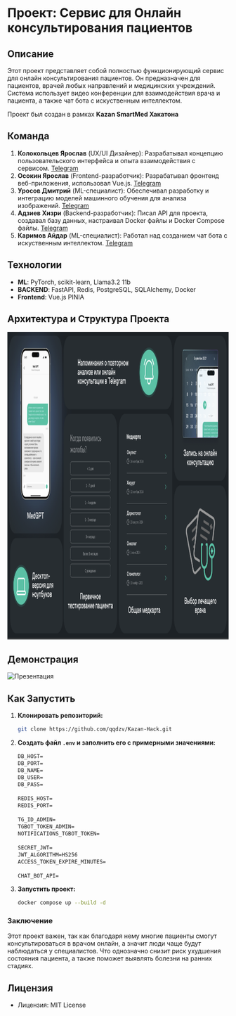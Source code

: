 
# **Проект: Сервис для Онлайн консультирования пациентов**

## **Описание**
Этот проект представляет собой полностью функционирующий сервис для онлайн консультирования пациентов. Он предназначен для пациентов, врачей любых направлений и медицинских учреждений. Система использует видео конференции для взаимодействия врача и пациента, а также чат бота с искуственным интеллектом.

Проект был создан в рамках **Kazan SmartMed Хакатона**

## **Команда**
1. **Колокольцев Ярослав** (UX/UI Дизайнер): Разрабатывал концепцию пользовательского интерфейса и опыта взаимодействия с сервисом. [Telegram](https://t.me/whatthebooff)
2. **Осокин Ярослав** (Frontend-разработчик): Разрабатывал фронтенд веб-приложения, использовал Vue.js. [Telegram](https://t.me/maks_kich)
3. **Уросов Дмитрий** (ML-специалист): Обеспечивал разработку и интеграцию моделей машинного обучения для анализа изображений. [Telegram](https://t.me/dmmmit)
4. **Адзиев Хизри** (Backend-разработчик): Писал API для проекта, создавал базу данных, настраивал Docker файлы и Docker Compose файлы. [Telegram](https://t.me/zhinkinzver)
5. **Каримов Айдар** (ML-специалист): Работал над созданием чат бота с искуственным интеллектом. [Telegram](https://t.me/aidarkarimovvw)

## **Технологии**
- **ML**: PyTorch, scikit-learn, Llama3.2 11b
- **BACKEND**: FastAPI, Redis, PostgreSQL, SQLAlchemy, Docker
- **Frontend**: Vue.js PINIA

## **Архитектура и Структура Проекта**
<img src="images/image4.png" alt="Архитектура" width="1000" height="700">

## **Демонстрация**
<img src="images/image3.png" alt="Презентация" width="1000" height="700">

## **Как Запустить**

1. **Клонировать репозиторий:**
   ```bash
   git clone https://github.com/qqdzv/Kazan-Hack.git
   ```

2. **Создать файл `.env` и заполнить его с примерными значениями:**
   ```plaintext
   DB_HOST=
   DB_PORT=
   DB_NAME=
   DB_USER=
   DB_PASS=

   REDIS_HOST=
   REDIS_PORT=

   TG_ID_ADMIN=
   TGBOT_TOKEN_ADMIN=
   NOTIFICATIONS_TGBOT_TOKEN=

   SECRET_JWT=
   JWT_ALGORITHM=HS256
   ACCESS_TOKEN_EXPIRE_MINUTES=

   CHAT_BOT_API=
   ```

3. **Запустить проект:**
   ```bash
   docker compose up --build -d
   ```

### **Заключение**

Этот проект важен, так как благодаря нему многие пациенты смогут консультироваться в врачом онлайн, а значит люди чаще будут наблюдаться у специалистов. Что однозначно снизит риск ухудшения состояния пациента, а также поможет выявлять болезни на ранних стадиях. 

## **Лицензия**
- Лицензия: MIT License



